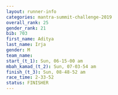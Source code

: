 ```yaml
---
layout: runner-info 
categories: mantra-summit-challenge-2019 
overall_rank: 25
gender_rank: 21
bib: 703
first_name: Aditya
last_name: Irja
gender: M
team_name:
start_(t_1): Sun, 06-15-00 am
mbah_kamad_(t_2): Sun, 07-03-54 am
finish_(t_3): Sun, 08-48-52 am
race_time: 2-33-52
status: FINISHER
---
```

